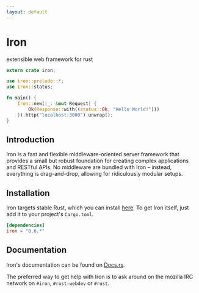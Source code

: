 ```yaml
---
layout: default
---
```


<h1 class="title">Iron</h1>
<p class="subtitle">extensible web framework for rust</p>

```rust
extern crate iron;

use iron::prelude::*;
use iron::status;

fn main() {
    Iron::new(|_: &mut Request| {
        Ok(Response::with((status::Ok, "Hello World!")))
    }).http("localhost:3000").unwrap();
}
```

## Introduction

Iron is a fast and flexible middleware-oriented server framework that provides a small but robust foundation for creating complex applications and RESTful APIs. No middleware are bundled with Iron – instead, everything is drag-and-drop, allowing for ridiculously modular setups.

## Installation

Iron targets stable Rust, which you can install [here](http://www.rust-lang.org/). To get Iron itself, just add it to your project's `Cargo.toml`.

```toml
[dependencies]
iron = "0.6.*"
```

## Documentation

Iron's documentation can be found on [Docs.rs](https://docs.rs/iron).

The preferred way to get help with Iron is to ask around on the mozilla IRC network on `#iron`, `#rust-webdev` or `#rust`.
